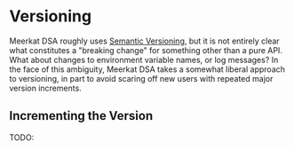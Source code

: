 # Versioning

Meerkat DSA roughly uses [Semantic Versioning](https://semver.org/), but it is
not entirely clear what constitutes a "breaking change" for something other than
a pure API. What about changes to environment variable names, or log messages?
In the face of this ambiguity, Meerkat DSA takes a somewhat liberal approach to
versioning, in part to avoid scaring off new users with repeated major version
increments.

## Incrementing the Version

TODO: